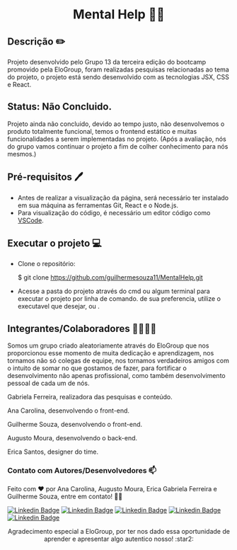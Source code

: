 # <p align="center"> Mental Help :massage_woman:</p>

## Descrição ✏️

Projeto desenvolvido pelo Grupo 13 da terceira edição do bootcamp promovido pela EloGroup, foram realizadas pesquisas relacionadas ao tema do projeto, o projeto está sendo desenvolvido com as tecnologias JSX, CSS e React.



## Status: Não Concluido.

Projeto ainda não concluido, devido ao tempo justo, não desenvolvemos o produto totalmente funcional, temos o frontend estático e muitas funcionalidades a serem implementadas no projeto. (Após a avaliação, nós do grupo vamos continuar o projeto a fim de colher conhecimento para nós mesmos.)



## Pré-requisitos 🖊️

- Antes de realizar a visualização da página, será necessário ter instalado em sua máquina as ferramentas Git, React e o Node.js.
- Para visualização do código, é necessário um editor código como <a href="https://code.visualstudio.com/">VSCode</a>.



## Executar o projeto :computer:

- Clone o repositório: <br>
  
  $ git clone <https://github.com/guilhermesouza11/MentalHelp.git>
  
- Acesse a pasta do projeto através do cmd ou algum terminal para executar o projeto por linha de comando.
  de sua preferencia, utilize o executavel que desejar, <npm start> ou <yarn start>.
  
  

## Integrantes/Colaboradores :woman_technologist::man_technologist: <br>

Somos um grupo criado aleatoriamente através do EloGroup que nos proporcionou esse momento de muita dedicação e aprendizagem, nos tornamos não só colegas de equipe, nos tornamos verdadeiros amigos com o intuito de somar no que gostamos de fazer, para fortificar o desenvolvimento não apenas profissional, como também desenvolvimento pessoal de cada um de nós.

Gabriela Ferreira, realizadora das pesquisas e conteúdo.

Ana Carolina, desenvolvendo o front-end. 

Guilherme Souza, desenvolvendo o front-end. 

Augusto Moura, desenvolvendo o back-end.

Erica Santos, designer do time.


### Contato com Autores/Desenvolvedores :mailbox:

Feito com ❤️ por Ana Carolina, Augusto Moura, Erica Gabriela Ferreira e Guilherme Souza, entre em contato! 👋🏽

 [![Linkedin Badge](https://img.shields.io/badge/Guilherme-0077B5?style=for-the-badge&logo=linkedin&logoColor=white&link=https://www.linkedin.com/in/guilhermesouzadossantos/)](https://www.linkedin.com/in/guilhermesouzadossantos/)  [![Linkedin Badge](https://img.shields.io/badge/AnaCarolina-0077B5?style=for-the-badge&logo=linkedin&logoColor=white&link=https://www.linkedin.com/in/anacrln/)](https://www.linkedin.com/in/anacrln/)  [![Linkedin Badge](https://img.shields.io/badge/AugustoMoura-0077B5?style=for-the-badge&logo=linkedin&logoColor=white&link=https://www.linkedin.com/in/augusto-moura-5072b5181/)](https://www.linkedin.com/in/augusto-moura-5072b5181/)  [![Linkedin Badge](https://img.shields.io/badge/EricaSantos-0077B5?style=for-the-badge&logo=linkedin&logoColor=white&link=https://www.linkedin.com/in/erica-santoss/)](https://www.linkedin.com/in/erica-santoss/)  [![Linkedin Badge](https://img.shields.io/badge/GabrielaFerreira-0077B5?style=for-the-badge&logo=linkedin&logoColor=white&link=https://www.linkedin.com/in/erica-santoss/)](https://www.linkedin.com/in/erica-santoss/)





<p align='center'>Agradecimento especial a EloGroup, por ter nos dado essa oportunidade de aprender e apresentar algo autentico nosso! :star2:</p>